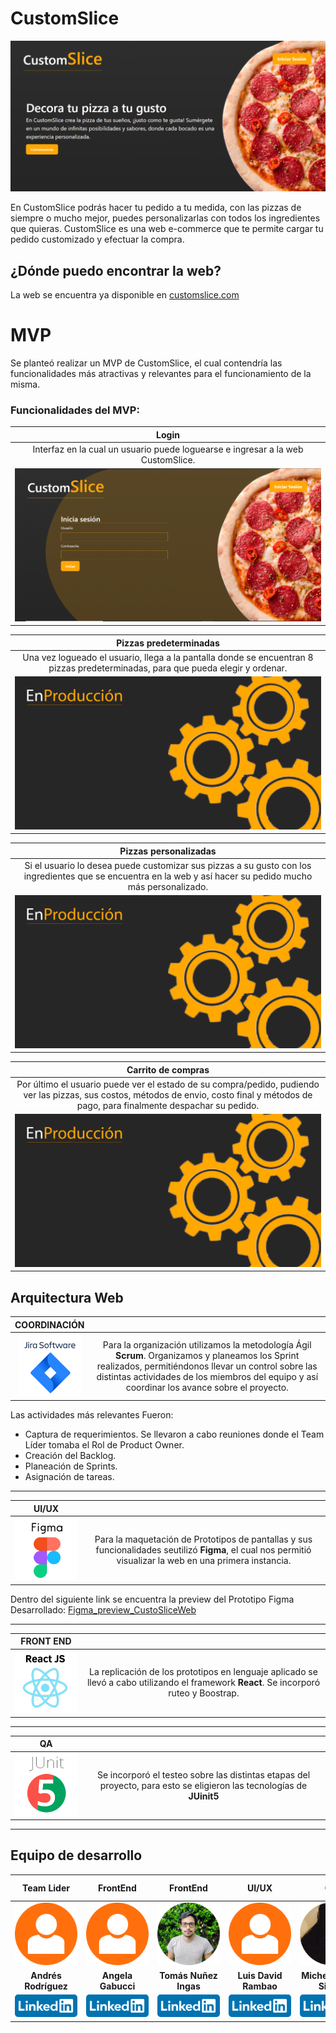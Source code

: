 # CustomSlice
![CustomSice_Prelogin](./READMEassets/customSlice_Prelogin.png)

En CustomSlice podrás hacer tu pedido a tu medida, con las pizzas de siempre o mucho mejor, puedes personalizarlas con todos los ingredientes que quieras.
CustomSlice es una web e-commerce que te permite cargar tu pedido customizado y efectuar la compra.

## ¿Dónde puedo encontrar la web?

La web se encuentra ya disponible en [customslice.com](#)

# MVP

Se planteó realizar un MVP de CustomSlice, el cual contendría las funcionalidades más atractivas y relevantes para el funcionamiento de la misma.

### Funcionalidades del **MVP**:
|**Login**|
|:---:|
|Interfaz en la cual un usuario puede loguearse e ingresar a la web CustomSlice.|
|![CustomSice_Login](./READMEassets/customSlice_login.png)|

|**Pizzas predeterminadas**|
|:---:|
|Una vez logueado el usuario, llega a la pantalla donde se encuentran 8 pizzas predeterminadas, para que pueda elegir y ordenar.|
|![CustomSice_Login](./READMEassets/customSlice_enproduccion.png)|

|**Pizzas personalizadas**|
|:---:|
|Si el usuario lo desea puede customizar sus pizzas a su gusto con los ingredientes que se encuentra en la web y así hacer su pedido mucho más personalizado.|
|![CustomSice_Login](./READMEassets/customSlice_enproduccion.png)|

|**Carrito de compras**|
|:---:|
| Por último el usuario puede ver el estado de su compra/pedido, pudiendo ver las pizzas, sus costos, métodos de envio, costo final y métodos de pago, para finalmente despachar su pedido.|
|![CustomSice_Login](./READMEassets/customSlice_enproduccion.png)|


## Arquitectura Web

|**COORDINACIÓN**||
|:---:|:---:|
|<img style="width: 100px; min-width: 100px" src="READMEassets\JiraSoftware.png">|Para la organización utilizamos la metodología Ágil **Scrum**. Organizamos y planeamos los Sprint realizados, permitiéndonos llevar un control sobre las distintas actividades de los miembros del equipo y así coordinar los avance sobre el proyecto.|

Las actividades más relevantes Fueron:
- Captura de requerimientos. Se llevaron a cabo reuniones donde el Team Líder tomaba el Rol de Product Owner.
- Creación del Backlog.
- Planeación de Sprints.
- Asignación de tareas.
- - -

|**UI/UX**||
|:---:|:---:|
| <img style="width: 100px; min-width: 100px" src="READMEassets\Figma.png">|Para  la maquetación de Prototipos de pantallas y sus funcionalidades seutilizó **Figma**, el cual nos permitió visualizar la web en una primera instancia.|

Dentro del siguiente link se encuentra la preview del Prototipo Figma Desarrollado: [Figma_preview_CustoSliceWeb](https://www.figma.com/proto/yIK4I16eaDaP46HQnfiF7O/Untitled?type=design&node-id=14-3&t=8ErHT0aqxoBjOeus-0&scaling=scale-down&page-id=0%3A1)

- - -

|**FRONT END**||
|:---:|:---:|
| <img style="width: 100px; min-width: 100px" src="READMEassets\React.png">|La replicación de los prototipos en lenguaje aplicado se llevó a cabo utilizando el framework **React**. Se incorporó ruteo y Boostrap.|
- - -

|**QA**||
|:---:|:---:|
| <img style="width: 100px; min-width: 100px" src="READMEassets\JUnit.png">|Se incorporó el testeo sobre las distintas etapas del proyecto, para esto se eligieron las tecnologías de **JUinit5**|

- - -

## Equipo de desarrollo

|**Team Lider**|**FrontEnd**|**FrontEnd**|**UI/UX**| **QA**|**QA**|**Scrum Master/Project Manager/FrontEnd/UI/UX**|
|:---:|:---:|:---:|:---:|:---:|:---:|:---:|
|<img style="width: 100px; min-width: 100px; max-width: 100px" src="READMEassets\people_default.png">|<img style="width: 100px; min-width: 100px; max-width: 100px" src="READMEassets\people_default.png">| <img style="width: 100px; min-width: 100px; max-width: 100px" src="READMEassets\TomásNuñezIngas.png">| <img style="width: 100px; min-width: 100px; max-width: 100px" src="READMEassets\people_default.png">| <img style="width: 100px; min-width: 100px; max-width: 100px" src="READMEassets\MichellangelaSierra.png">| <img style="width: 100px; min-width: 100px; max-width: 100px" src="READMEassets\people_default.png">| <img style="width: 100px; min-width: 100px; max-width: 100px" src="READMEassets\MarinaCaseres.png">|
|**Andrés Rodríguez**|**Angela Gabucci**|**Tomás Nuñez Ingas**|**Luis David Rambao**|**Michellangela Sierra**|**Santiago Cisneros**|**Marina Caseres**|
|<a href="#"><img style="width: 100px; min-width: 100px" src="READMEassets\LinkedIn-emblema.png"></a> | <a href="#"><img style="width: 100px; min-width: 100px" src="READMEassets\LinkedIn-emblema.png"></a> | <a href="#"><img style="width: 100px; min-width: 100px" src="READMEassets\LinkedIn-emblema.png"></a> | <a href="#"><img style="width: 100px; min-width: 100px" src="READMEassets\LinkedIn-emblema.png"></a> | <a href="#"><img style="width: 100px; min-width: 100px" src="READMEassets\LinkedIn-emblema.png"></a> | <a href="#"><img style="width: 100px; min-width: 100px" src="READMEassets\LinkedIn-emblema.png"></a> | <a href="https://www.linkedin.com/in/marinacaseres/"><img style="width: 100px; min-width: 100px" src="READMEassets\LinkedIn-emblema.png"></a> |

